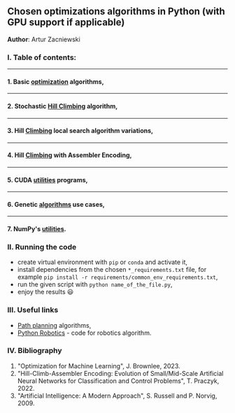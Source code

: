## Chosen optimizations algorithms in Python (with GPU support if applicable)

**Author**: Artur Zacniewski  


### I. Table of contents: 

---
#### 1. Basic [optimization](https://github.com/zacniewski/Python-optimization-algorithms-with-GPU/tree/main/basic_optimization_algorithms) algorithms,  

---
#### 2. Stochastic [Hill Climbing](https://github.com/zacniewski/Python-optimization-algorithms-with-GPU/tree/main/stochastic_hill_climbing) algorithm,  

---
#### 3. Hill [Climbing](https://github.com/zacniewski/Python-optimization-algorithms-with-GPU/tree/main/hill_climbing_standard_utils) local search algorithm variations,  

---
#### 4. Hill [Climbing](https://github.com/zacniewski/Python-optimization-algorithms-with-GPU/tree/main/hcae) with Assembler Encoding,  

---
#### 5. CUDA [utilities](https://github.com/zacniewski/Python-optimization-algorithms-with-GPU/tree/main/cuda_utils) programs,  

---
#### 6. Genetic [algorithms](https://github.com/zacniewski/Python-optimization-algorithms-with-GPU/tree/main/genetic_algorithms) use cases,  

---
#### 7. NumPy's [utilities](https://github.com/zacniewski/Python-optimization-algorithms-with-GPU/tree/main/numpy_utils).  



### II. Running the code
  - create virtual environment with `pip` or `conda` and activate it,
  - install dependencies from the chosen `*_requirements.txt` file, for example `pip install -r requirements/common_env_requirements.txt`, 
  - run the given script with `python name_of_the_file.py`,
  - enjoy the results :smiley:  


### III. Useful links
  - [Path planning](https://github.com/zhm-real/PathPlanning) algorithms,  
  - [Python Robotics](https://github.com/AtsushiSakai/PythonRobotics) - code for robotics algorithm.  


### IV. Bibliography
1. "Optimization for Machine Learning", J. Brownlee, 2023.
2. "Hill-Climb-Assembler Encoding: Evolution of Small/Mid-Scale Artificial Neural Networks for Classification and
Control Problems", T. Praczyk, 2022.
3. "Artificial Intelligence: A Modern Approach", S. Russell and P. Norvig, 2009.



